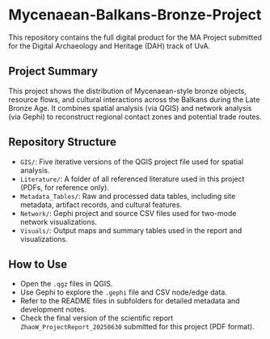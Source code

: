 # Mycenaean-Balkans-Bronze-Project

This repository contains the full digital product for the MA Project submitted for the Digital Archaeology and Heritage (DAH) track of UvA.

## Project Summary

This project shows the distribution of Mycenaean-style bronze objects, resource flows, and cultural interactions across the Balkans during the Late Bronze Age. It combines spatial analysis (via QGIS) and network analysis (via Gephi) to reconstruct regional contact zones and potential trade routes.

## Repository Structure

- `GIS/`: Five iterative versions of the QGIS project file used for spatial analysis.
- `Literature/`: A folder of all referenced literature used in this project (PDFs, for reference only).
- `Metadata_Tables/`: Raw and processed data tables, including site metadata, artifact records, and cultural features.
- `Network/`: Gephi project and source CSV files used for two-mode network visualizations.
- `Visuals/`: Output maps and summary tables used in the report and visualizations.

## How to Use

- Open the `.qgz` files in QGIS.
- Use Gephi to explore the `.gephi` file and CSV node/edge data.
- Refer to the README files in subfolders for detailed metadata and development notes.
- Check the final version of the scientific report `ZhaoW_ProjectReport_20250630` submitted for this project (PDF format).
